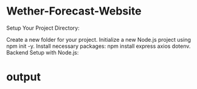 # Wether-Forecast-Website
Setup Your Project Directory:

Create a new folder for your project. Initialize a new Node.js project using npm init -y. Install necessary packages: npm install express axios dotenv. Backend Setup with Node.js:
# output
